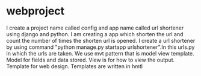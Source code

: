 # webproject
I create a project name called config and app name called url shortener using django and python. I am creating a app which shorten the url and count the number of times the shorten url is opened.
I create a url shortener by using command "python manage.py startapp urlshortener".In this urls.py in which the urls are taken. We use mvt pattern that is model view template. Model for fields and data stored. View is for how to view the output. Template for web design. Templates are written in hmtl
